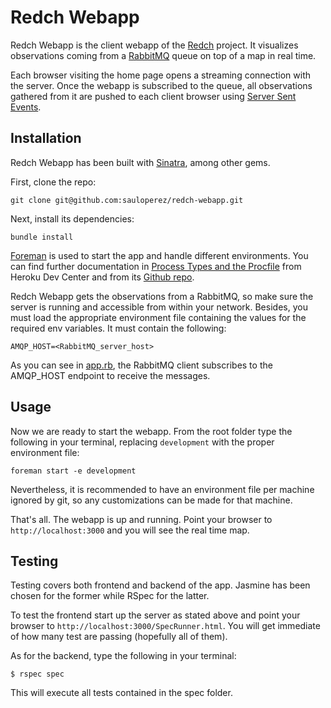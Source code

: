 # Redch Webapp

Redch Webapp is the client webapp of the [Redch](https://raw.github.com/sauloperez/redch) project. It visualizes observations coming from a [RabbitMQ](http://www.rabbitmq.com/) queue on top of a map in real time.

Each browser visiting the home page opens a streaming connection with the server. Once the webapp is subscribed to the queue, all observations gathered from it are pushed to each client browser using [Server Sent Events](http://en.wikipedia.org/wiki/Server-sent_events). 

## Installation

Redch Webapp has been built with [Sinatra](http://www.sinatrarb.com/), among other gems.

First, clone the repo:

    git clone git@github.com:sauloperez/redch-webapp.git

Next, install its dependencies:

    bundle install

[Foreman](http://blog.daviddollar.org/2011/05/06/introducing-foreman.html) is used to start the app and handle different environments. You can find further documentation in [Process Types and the Procfile](https://devcenter.heroku.com/articles/procfile#developing-locally-with-foreman) from Heroku Dev Center and from its [Github repo](https://github.com/ddollar/foreman).

Redch Webapp gets the observations from a RabbitMQ, so make sure the server is running and accessible from within your network. Besides, you must load the appropriate environment file containing the values for the required env variables. It must contain the following:

    AMQP_HOST=<RabbitMQ_server_host>

As you can see in [app.rb](https://github.com/sauloperez/redch-webapp/blob/develop/app.rb#L53), the RabbitMQ client subscribes to the AMQP_HOST endpoint to receive the messages.


## Usage

Now we are ready to start the webapp. From the root folder type the following in your terminal, replacing `development` with the proper environment file:

    foreman start -e development

Nevertheless, it is recommended to have an environment file per machine ignored by git, so any customizations can be made for that machine.

That's all. The webapp is up and running. Point your browser to ```http://localhost:3000``` and you will see the real time map.


## Testing

Testing covers both frontend and backend of the app. Jasmine has been chosen for the former while RSpec for the latter.

To test the frontend start up the server as stated above and point your browser to `http://localhost:3000/SpecRunner.html`. You will get immediate of how many test are passing (hopefully all of them).

As for the backend, type the following in your terminal:

	$ rspec spec

This will execute all tests contained in the spec folder. 


